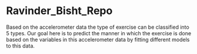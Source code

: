 # Ravinder_Bisht_Repo


Based on the accelerometer data the type of exercise can be classified into 5 types. Our goal here is to predict the manner in which the exercise is done based on the variables in this accelerometer data by fitting different models to this data.
